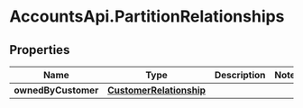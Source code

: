 # AccountsApi.PartitionRelationships

## Properties
Name | Type | Description | Notes
------------ | ------------- | ------------- | -------------
**ownedByCustomer** | [**CustomerRelationship**](CustomerRelationship.md) |  | 
